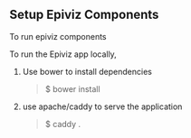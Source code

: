 ## Setup Epiviz Components

To run epiviz components

To run the Epiviz app locally, 

1. Use bower to install dependencies 
    > $ bower install
3. use apache/caddy to serve the application
    > $ caddy .